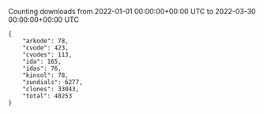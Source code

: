 
Counting downloads from 2022-01-01 00:00:00+00:00 UTC to 2022-03-30 00:00:00+00:00 UTC

```
{
    "arkode": 78,
    "cvode": 423,
    "cvodes": 113,
    "ida": 165,
    "idas": 76,
    "kinsol": 78,
    "sundials": 6277,
    "clones": 33043,
    "total": 40253
}
```
